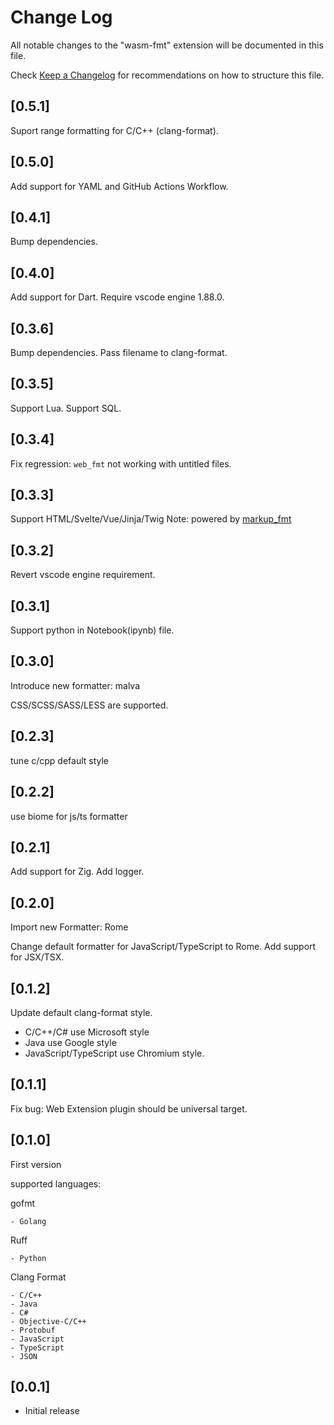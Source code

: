 # Change Log

All notable changes to the "wasm-fmt" extension will be documented in this file.

Check [Keep a Changelog](http://keepachangelog.com/) for recommendations on how to structure this file.

## [0.5.1]

Suport range formatting for C/C++ (clang-format).

## [0.5.0]
Add support for YAML and GitHub Actions Workflow.

## [0.4.1]

Bump dependencies.

## [0.4.0]

Add support for Dart.
Require vscode engine 1.88.0.

## [0.3.6]

Bump dependencies.
Pass filename to clang-format.

## [0.3.5]

Support Lua.
Support SQL.

## [0.3.4]

Fix regression: `web_fmt` not working with untitled files.

## [0.3.3]

Support HTML/Svelte/Vue/Jinja/Twig
Note: powered by [markup_fmt](https://github.com/g-plane/markup_fmt)

## [0.3.2]

Revert vscode engine requirement.

## [0.3.1]

Support python in Notebook(ipynb) file.

## [0.3.0]

Introduce new formatter: malva

CSS/SCSS/SASS/LESS are supported.

## [0.2.3]

tune c/cpp default style

## [0.2.2]

use biome for js/ts formatter

## [0.2.1]

Add support for Zig.
Add logger.

## [0.2.0]

Import new Formatter: Rome

Change default formatter for JavaScript/TypeScript to Rome.
Add support for JSX/TSX.

## [0.1.2]

Update default clang-format style.

- C/C++/C# use Microsoft style
- Java use Google style
- JavaScript/TypeScript use Chromium style.

## [0.1.1]

Fix bug: Web Extension plugin should be universal target.

## [0.1.0]

First version

supported languages:

gofmt

    - Golang

Ruff

    - Python

Clang Format

    - C/C++
    - Java
    - C#
    - Objective-C/C++
    - Protobuf
    - JavaScript
    - TypeScript
    - JSON

## [0.0.1]

- Initial release
